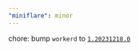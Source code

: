 ```yaml
---
"miniflare": minor
---
```


chore: bump `workerd` to [`1.20231218.0`](https://github.com/cloudflare/workerd/releases/tag/v1.20231218.0)
